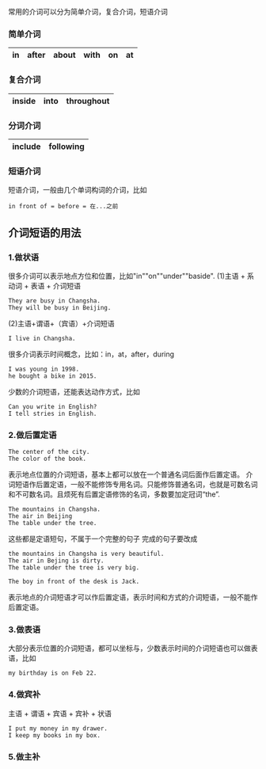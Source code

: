 常用的介词可以分为简单介词，复合介词，短语介词
### 简单介词
| in | after | about  | with | on | at |
| --- | --- | --- | --- | --- | --- |

### 复合介词
| inside | into | throughout |
| --- | --- | --- |

### 分词介词
| include | following |
| --- | --- |

### 短语介词
短语介词，一般由几个单词构词的介词，比如
```
in front of = before = 在...之前
```
  
## 介词短语的用法
### 1.做状语
很多介词可以表示地点方位和位置，比如"in""on""under""baside".
(1)主语 + 系动词 + 表语 + 介词短语
```
They are busy in Changsha.
They will be busy in Beijing.
```
(2)主语+谓语+（宾语）+介词短语
```
I live in Changsha.
```
很多介词表示时间概念，比如：in，at，after，during
```
I was young in 1998.
he bought a bike in 2015.
```
少数的介词短语，还能表达动作方式，比如
```
Can you write in English?
I tell stries in English.
```
### 2.做后置定语
```
The center of the city.
The color of the book.
```
表示地点位置的介词短语，基本上都可以放在一个普通名词后面作后置定语。
介词短语作后置定语，一般不能修饰专用名词。只能修饰普通名词，也就是可数名词和不可数名词。且烦死有后置定语修饰的名词，多数要加定冠词“the”.
```
The mountains in Changsha.
The air in Beijing
The table under the tree.
```
这些都是定语短句，不属于一个完整的句子
完成的句子要改成
```
the mountains in Changsha is very beautiful.
The air in Bejing is dirty.
The table under the tree is very big.
```
```
The boy in front of the desk is Jack.
```
表示地点的介词短语才可以作后置定语，表示时间和方式的介词短语，一般不能作后置定语。
### 3.做表语
大部分表示位置的介词短语，都可以坐标与，少数表示时间的介词短语也可以做表语，比如
```
my birthday is on Feb 22.
```

### 4.做宾补
主语 + 谓语 + 宾语 + 宾补 + 状语
```
I put my money in my drawer.
I keep my books in my box.
```
### 5.做主补
